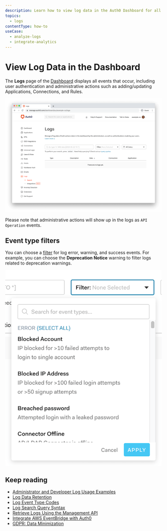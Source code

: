 ```yaml
---
description: Learn how to view log data in the Auth0 Dashboard for all events that occur including user authentication and administrative actions such as adding and updating applications, connections, and rules.
topics:
  - logs
contentType: how-to
useCase:
  - analyze-logs
  - integrate-analytics
---
```

# View Log Data in the Dashboard

The **Logs** page of the [Dashboard](${manage_url}/#/logs) displays all events that occur, including user authentication and administrative actions such as adding/updating Applications, Connections, and Rules.

![Log Search](/media/articles/logs/dashboard-logs.png)

Please note that administrative actions will show up in the logs as `API Operation` events.

## Event type filters

You can choose a [filter](/logs/references/log-event-filters) for log error, warning, and success events. For example, you can choose the **Deprecation Notice** warning to filter logs related to deprecation warnings.

![Log Event Filter](/media/articles/logs/log-event-filter.png)

## Keep reading

* [Administrator and Developer Log Usage Examples](/logs/concepts/logs-admins-devs)
* [Log Data Retention](/logs/references/log-data-retention)
* [Log Event Type Codes](/logs/references/log-event-type-codes)
* [Log Search Query Syntax](/logs/references/query-syntax)
* [Retrieve Logs Using the Management API](/logs/guides/retrieve-logs-mgmt-api)
* [Integrate AWS EventBridge with Auth0](/integrations/aws-eventbridge)
* [GDPR: Data Minimization](/compliance/gdpr/features-aiding-compliance/data-minimization)